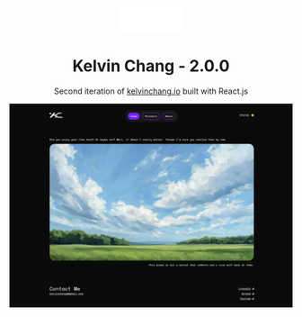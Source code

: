 <div align="center">
    <img src="/src/assets/images/kc-logo.png" alt="Project logo" width="120"/>
    <br/>
</div>
<h1 align="center">Kelvin Chang - 2.0.0</h1>
<p align="center">Second iteration of <a href="https://kelvinchang.io" target="_blank">kelvinchang.io</a> built with React.js</p>
<div align="center">
    <img src="/website-screenshot.png" alt="Website screenshot" width="1306"/>
</div>